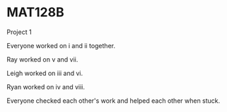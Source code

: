 # MAT128B
Project 1

Everyone worked on i and ii together.

Ray worked on v and vii.

Leigh worked on iii and vi.

Ryan worked on iv and viii.

Everyone checked each other's work and helped each other when stuck.
